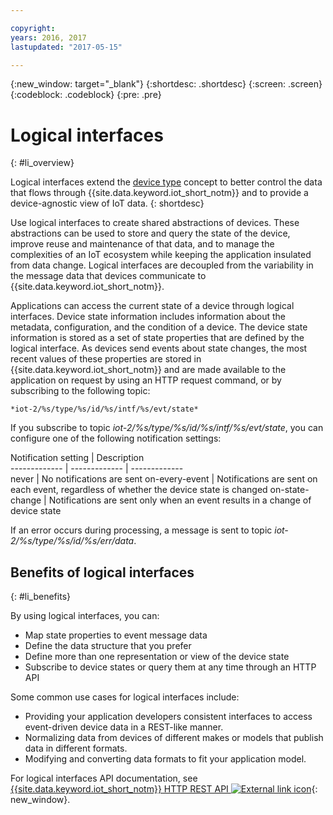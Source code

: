 ```yaml
---

copyright:
years: 2016, 2017
lastupdated: "2017-05-15"

---
```


{:new_window: target="\_blank"}
{:shortdesc: .shortdesc}
{:screen: .screen}
{:codeblock: .codeblock}
{:pre: .pre}

# Logical interfaces
{: #li_overview}

Logical interfaces extend the [device type](ga_im_definitions.html#resources) concept to better control the data that flows through {{site.data.keyword.iot_short_notm}} and to provide a device-agnostic view of IoT data.
{: shortdesc}

Use logical interfaces to create shared abstractions of devices. These abstractions can be used to store and query the state of the device, improve reuse and maintenance of that data, and to manage the complexities of an IoT ecosystem while keeping the application insulated from data change. Logical interfaces are decoupled from the variability in the message data that devices communicate to {{site.data.keyword.iot_short_notm}}.

Applications can access the current state of a device through logical interfaces. Device state information includes information about the metadata, configuration, and the condition of a device. The device state information is stored as a set of state properties that are defined by the logical interface. As devices send events about state changes, the most recent values of these properties are stored in {{site.data.keyword.iot_short_notm}} and are made available to the application on request by using an HTTP request command, or by subscribing to the following topic:
```
*iot-2/%s/type/%s/id/%s/intf/%s/evt/state*
```

If you subscribe to topic *iot-2/%s/type/%s/id/%s/intf/%s/evt/state*, you can configure one of the following notification settings:

Notification setting                        | Description       
------------- | ------------- | -------------  
never                         | No notifications are sent
on-every-event                         | Notifications are sent on each event, regardless of whether the device state is changed
on-state-change                         | Notifications are sent only when an event results in a change of device state

If an error occurs during processing, a message is sent to topic *iot-2/%s/type/%s/id/%s/err/data*.

## Benefits of logical interfaces
{: #li_benefits}

By using logical interfaces, you can:
- Map state properties to event message data
- Define the data structure that you prefer
- Define more than one representation or view of the device state
- Subscribe to device states or query them at any time through an HTTP API

Some common use cases for logical interfaces include:
- Providing your application developers consistent interfaces to access event-driven device data in a REST-like manner.
- Normalizing data from devices of different makes or models that publish data in different formats.
- Modifying and converting data formats to fit your application model.  

For logical interfaces API documentation, see [{{site.data.keyword.iot_short_notm}} HTTP REST API  ![External link icon](../../../icons/launch-glyph.svg)](https://docs.internetofthings.ibmcloud.com/apis/swagger/v0002-beta/info-mgmt-beta.html){: new_window}.   
